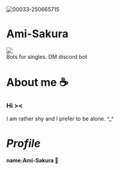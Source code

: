 ![00033-250665715](https://github.com/zedl3all/Ami-Sakura/assets/72595491/f1bc54b4-fdd0-4ac4-904a-9d67db02281c)

# Ami-Sakura 
![](https://img.shields.io/badge/Discord-7289DA?style=for-the-badge&logo=discord&logoColor=white)<br> 
Bots for singles. DM discord bot
# About me ☕️
<div class="red"><h3><strong> Hi >< </strong> <br></h3></div>
I am rather shy and I prefer to be alone. ^_^ <br>
<i><h1> Profile </h1></i>
<h4> name:Ami-Sakura 🌸 <br></h4>
